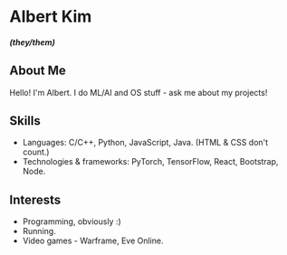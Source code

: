 # Albert Kim
##### (they/them)

## About Me
Hello! I'm Albert. I do ML/AI and OS stuff - ask me about my projects!

## Skills
* Languages: C/C++, Python, JavaScript, Java. (HTML & CSS don't count.)
* Technologies & frameworks: PyTorch, TensorFlow, React, Bootstrap, Node.

## Interests
* Programming, obviously :)
* Running.
* Video games - Warframe, Eve Online.
